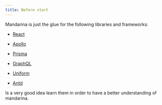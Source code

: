 ```yaml
---
title: Before start
---
```


Mandarina is just the glue for the following libraries and frameworks:

- [React](https://reactjs.org/)

- [Apollo](https://www.apollographql.com/)

- [Prisma](https://www.prisma.io/)

- [GraphQL](https://graphql.org/learn/)

- [Uniform](https://github.com/vazco/uniforms)

- [Antd](https://ant.design/)


Is a very good idea learn them in order to have a better understanding of mandarina.